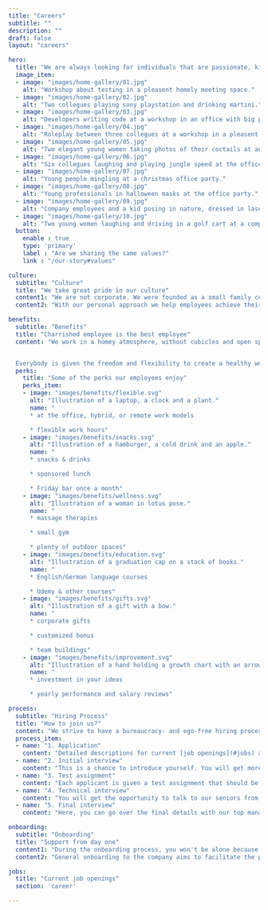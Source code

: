 ```yaml
---
title: "Careers"
subtitle: ""
description: ""
draft: false
layout: "careers"

hero:
  title: "We are always looking for individuals that are passionate, kind, and joyful in their pursuit of success."
  image_item:
  - image: "images/home-gallery/01.jpg"
    alt: "Workshop about testing in a pleasent homely meeting space."
  - image: "images/home-gallery/02.jpg"
    alt: "Two collegues playing sony playstation and drinking martini."
  - image: "images/home-gallery/03.jpg"
    alt: "Developers writing code at a workshop in an office with big painting of a native american on the wall."
  - image: "images/home-gallery/04.jpg"
    alt: "Roleplay between three collegues at a workshop in a pleasent homey atmosphere."
  - image: "images/home-gallery/05.jpg"
    alt: "Two elegant young women taking photos of their coctails at an office party in the garden."
  - image: "images/home-gallery/06.jpg"
    alt: "Six collegues laughing and playing jungle speed at the office party."
  - image: "images/home-gallery/07.jpg"
    alt: "Young people mingling at a christmas office party."
  - image: "images/home-gallery/08.jpg"
    alt: "Young professionals in halloween masks at the office party."
  - image: "images/home-gallery/09.jpg"
    alt: "Company employees and a kid posing in nature, dressed in laser tag geer."
  - image: "images/home-gallery/10.jpg"
    alt: "Two young women laughing and driving in a golf cart at a company event."
  button:
    enable : true
    type: 'primary'
    label : "Are we sharing the same values?"
    link : "/our-story#values"

culture:
  subtitle: "Culture"
  title: "We take great pride in our culture"
  content1: "We are not corporate. We were founded as a small family company, and although we have significantly grown, our business approach still integrates family values. Our employees are participants in decision making, as their opinions, initiatives, and ideas are always heard and welcomed."
  content2: "With our personal approach we help employees achieve their full potential by taking into account strengths and aspirations of each worker, finding the right place in the company for them, and supporting and guiding them in their journey of professional self&#8209;actualization."

benefits:
  subtitle: "Benefits"
  title: "Charrished employee is the best employee"
  content: "We work in a homey atmosphere, without cubicles and open space areas, with enough comfortable room for peace and quiet, and a friendly and fun atmosphere to relax. We develop fantastic software solutions while also learning some fairly practical skills, consuming delicious coffee, and playing PS5, darts, table tennis, and board games.


  Everybody is given the freedom and flexibility to create a healthy work-life balance that reflects the demands of their lifestyles while enabling them to work as productively as possible."
  perks:
    title: "Some of the perks our employees enjoy"
    perks_item:
    - image: "images/benefits/flexible.svg"
      alt: "Illustration of a laptop, a clock and a plant."
      name: "
      * at the office, hybrid, or remote work models

      * flexible work hours"
    - image: "images/benefits/snacks.svg"
      alt: "Illustration of a hamburger, a cold drink and an apple."
      name: "
      * snacks & drinks

      * sponsored lunch

      * Friday bar once a month"
    - image: "images/benefits/wellness.svg"
      alt: "Illustration of a woman in lotus pose."
      name: "
      * massage therapies

      * small gym

      * plenty of outdoor spaces"
    - image: "images/benefits/education.svg"
      alt: "Illustration of a graduation cap on a stack of books."
      name: "
      * English/German language courses

      * Udemy & other courses"
    - image: "images/benefits/gifts.svg"
      alt: "Illustration of a gift with a bow."
      name: "
      * corporate gifts

      * customized bonus

      * team buildings"
    - image: "images/benefits/improvement.svg"
      alt: "Illustration of a hand holding a growth chart with an arrow pointing up."
      name: "
      * investment in your ideas

      * yearly performance and salary reviews"

process:
  subtitle: "Hiring Process"
  title: "How to join us?"
  content: "We strive to have a bureaucracy- and ego-free hiring process that provides a welcoming experience for new employees. It's impossible to test everything with interviews and general tests, so instead of overcomplicating the process itself, if a candidate seems like a good fit, we take them on for a trial period of 3 months, with an extension being discussed after 2 months."
  process_item:
  - name: "1. Application"
    content: "Detailed descriptions for current [job openings](#jobs) are available on our website. Our HR representative will get in touch with you to set up a time for the next step if you are a qualified applicant."
  - name: "2. Initial interview"
    content: "This is a chance to introduce yourself. You will get more information about the company, our culture, benefits, and opportunities for professional development. A part of the interview is conducted in English. "
  - name: "3. Test assignment"
    content: "Each applicant is given a test assignment that should be completed from home with a deadline of 2–5 days, depending on the position for which you are applying."
  - name: "4. Technical interview"
    content: "You will get the opportunity to talk to our seniors from the field and showcase your skills."
  - name: "5. Final interview"
    content: "Here, you can go over the final details with our top management. If everything goes well, you can expect an offer soon after."

onboarding:
  subtitle: "Onboarding"
  title: "Support from day one"
  content1: "During the onboarding process, you won't be alone because you'll be surrounded by experienced coworkers who are eager to assist and share their knowledge. Additionally, you will be assigned an onboarding buddy who will guide you through the process and is always accessible for feedback, consultation, and assistance."
  content2: "General onboarding to the company aims to facilitate the process of a coworker’s introduction to the protocols, rules, and projects of the company on the one hand, and on the other, to provide feedback on a candidate's capabilities to follow the team dynamics and project requirements."

jobs:
  title: "Current job openings"
  section: 'career'

---
```


